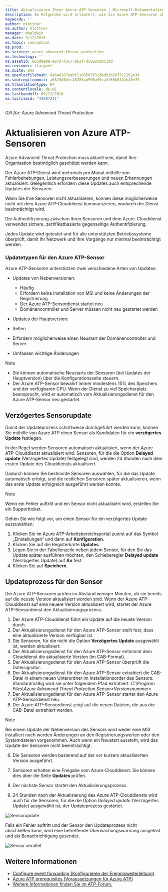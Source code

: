 ```yaml
---
title: Aktualisieren Ihrer Azure ATP-Sensoren | Microsoft-Dokumentation
description: Im Folgenden wird erläutert, wie Sie Azure ATP-Sensoren aktualisieren können.
keywords: ''
author: mlottner
ms.author: mlottner
manager: mbaldwin
ms.date: 9/12/2018
ms.topic: conceptual
ms.prod: ''
ms.service: azure-advanced-threat-protection
ms.technology: ''
ms.assetid: 603d9e09-a07d-4357-862f-d5682c8bc3dd
ms.reviewer: itargoet
ms.suite: ems
ms.openlocfilehash: 8a6481070abf1188507f31dbd01b26f7221b2e36
ms.sourcegitcommit: a5823d0dfc48783ab990a99ca3f65b614fb49e75
ms.translationtype: HT
ms.contentlocale: de-DE
ms.lasthandoff: 09/12/2018
ms.locfileid: "44697241"
---
```

*Gilt für: Azure Advanced Threat Protection*


# <a name="update-azure-atp-sensors"></a>Aktualisieren von Azure ATP-Sensoren
Azure Advanced Threat Protection muss aktuell sein, damit Ihre Organisation bestmöglich geschützt werden kann.

Der Azure ATP-Dienst wird mehrmals pro Monat mithilfe von Fehlerbehebungen, Leistungsverbesserungen und neuen Erkennungen aktualisiert. Gelegentlich erfordern diese Updates auch entsprechende Updates der Sensoren. 

Wenn Sie Ihre Sensoren nicht aktualisieren, können diese möglicherweise nicht mit dem Azure ATP-Clouddienst kommunizieren, wodurch der Dienst beeinträchtigt wird. 

Die Authentifizierung zwischen Ihren Sensoren und dem Azure-Clouddienst verwendet sichere, zertifikatbasierte gegenseitige Authentifizierung. 

Jedes Update wird getestet und für alle unterstützten Betriebssysteme überprüft, damit Ihr Netzwerk und Ihre Vorgänge nur minimal beeinträchtigt werden.

### <a name="azure-atp-sensor-update-types"></a>Updatetypen für den Azure ATP-Sensor   

Azure ATP-Sensoren unterstützen zwei verschiedene Arten von Updates:
- Updates von Nebenversionen: 
  - Häufig 
  - Erfordern keine Installation von MSI und keine Änderungen der Registrierung
  - Der Azure ATP-Sensordienst startet neu
  - Domänencontroller und Server müssen nicht neu gestartet werden

- Updates der Hauptversion:
 - Selten
 - Erfordern möglicherweise einen Neustart der Domänencontroller und Server
 - Umfassen wichtige Änderungen 

> [!NOTE]
>- Sie können automatische Neustarts der Sensoren (bei Updates der Hauptversion) über die Konfigurationsseite steuern. 
> - Der Azure ATP-Sensor bewahrt immer mindestens 15% des Speichers und der verfügbaren CPU. Wenn der Dienst zu viel Speicherplatz beansprucht, wird er automatisch vom Aktualisierungsdienst für den Azure ATP-Sensor neu gestartet.

## <a name="delayed-sensor-update"></a>Verzögertes Sensorupdate
Damit der Updateprozess schrittweise durchgeführt werden kann, können Sie mithilfe von Azure ATP einen Sensor als Kandidaten für ein **verzögertes Update** festlegen. 

In der Regel werden Sensoren automatisch aktualisiert, wenn der Azure ATP-Clouddienst aktualisiert wird. Sensoren, für die die Option **Delayed update** (Verzögertes Update) festgelegt sind, werden 24 Stunden nach dem ersten Update des Clouddiensts aktualisiert.

Dadurch können Sie bestimmte Sensoren auswählen, für die das Update automatisch erfolgt, und die restlichen Sensoren später aktualisieren, wenn das erste Update erfolgreich ausgeführt werden konnte.

> [!NOTE]
> Wenn ein Fehler auftritt und ein Sensor nicht aktualisiert wird, erstellen Sie ein Supportticket.

Gehen Sie wie folgt vor, um einen Sensor für ein verzögertes Update auszuwählen:

1. Klicken Sie im Azure ATP-Arbeitsbereichsportal zuerst auf das Symbol „Einstellungen“ und dann auf **Konfiguration**.
2. Klicken Sie auf die Registerkarte **Updates**.
3. Legen Sie in der Tabellenzeile neben jedem Sensor, für den Sie das Update später ausführen möchten, den Schieberegler **Delayed update** (Verzögertes Update) auf **An** fest.
4. Klicken Sie auf **Speichern**.
 
## <a name="sensor-update-process"></a>Updateprozess für den Sensor

Die Azure ATP-Sensoren prüfen im Abstand weniger Minuten, ob sie bereits auf die neuste Version aktualisiert worden sind. Wenn der Azure ATP-Clouddienst auf eine neuere Version aktualisiert wird, startet der Azure ATP-Sensordienst den Aktualisierungsprozess:

1. Der Azure ATP-Clouddienst führt ein Update auf die neuste Version durch.
2. Der Aktualisierungsdienst für den Azure ATP-Sensor stellt fest, dass eine aktualisierte Version verfügbar ist.
3. Die Sensoren, für die nicht die Option **Verzögertes Update** ausgewählt ist, werden aktualisiert:
  1. Der Aktualisierungsdienst für den Azure ATP-Sensor entnimmt dem Clouddienst die aktualisierte Version (im CAB-Format).
  2. Der Aktualisierungsdienst für den Azure ATP-Sensor überprüft die Dateisignatur.
  3. Der Aktualisierungsdienst für den Azure ATP-Sensor extrahiert die CAB-Datei in einem neuen Unterordner im Installationsorder des Sensors. Standardmäßig wird sie unter folgendem Pfad extrahiert: *C:\Program Files\Azure Advanced Threat Protection Sensor\<Versionsnummer>*
  4. Der Aktualisierungsdienst für den Azure ATP-Sensor startet den Azure ATP-Sensordienst neu.
  5. Der Azure ATP-Sensordienst zeigt auf die neuen Dateien, die aus der CAB-Datei extrahiert werden.
  > [!NOTE]
  >Bei einem Update der Nebenversion des Sensors wird weder eine MSI installiert noch werden Änderungen an den Registrierungswerten oder den Systemdateien vorgenommen. Auch wenn ein Neustart aussteht, wird das Update der Sensoren nicht beeinträchtigt. 
  6. Die Sensoren werden basierend auf der vor kurzem aktualisierten Version ausgeführt.
  7. Sensoren erhalten eine Freigabe vom Azure-Clouddienst. Sie können dies über die Seite **Updates** prüfen.
  8. Der nächste Sensor startet den Aktualisierungsprozess. 

4. 24 Stunden nach der Aktualisierung des Azure ATP-Clouddiensts wird auch für die Sensoren, für die die Option *Delayed update* (Verzögertes Update) ausgewählt ist, der Updateprozess gestartet.

![Sensorupdate](./media/sensor-update.png)


Falls ein Fehler auftritt und der Sensor den Updateprozess nicht abschließen kann, wird eine betreffende Überwachungswarnung ausgelöst und als Benachrichtigung gesendet.

![Sensor veraltet](./media/sensor-outdated.png)


## <a name="see-also"></a>Weitere Informationen

- [Configure event forwarding (Konfigurieren der Ereignisweiterleitung)](configure-event-forwarding.md)
- [Azure ATP prerequisites (Voraussetzungen für Azure ATP)](atp-prerequisites.md)
- [Weitere Informationen finden Sie im ATP-Forum.](https://aka.ms/azureatpcommunity)